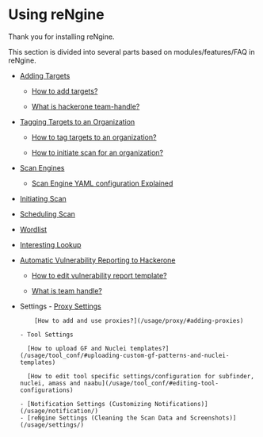 # Using reNgine

Thank you for installing reNgine.

This section is divided into several parts based on modules/features/FAQ in reNgine.

- [Adding Targets](/usage/targets)

    - [How to add targets?](/usage/targets/#adding-individual-targets)

    - [What is hackerone team-handle?](/usage/targets/#what-is-team-handle)

- [Tagging Targets to an Organization](/usage/organization)

    - [How to tag targets to an organization?](/usage/organization/#adding-organization)

    - [How to initiate scan for an organization?](/usage/organization/#initiating-scan-on-organization)

- [Scan Engines](/usage/scan_engine)

    - [Scan Engine YAML configuration Explained](/usage/scan_engine/#detailed-guide-on-configuring-scan-engines)

- [Initiating Scan](/usage/scan_target/#quick-scan)

- [Scheduling Scan](/usage/scan_target/#schedule-scan)

- [Wordlist](/usage/wordlist/#adding-new-wordlist)

- [Interesting Lookup](/usage/interesting/)

- [Automatic Vulnerability Reporting to Hackerone](/usage/hackerone/)

    - [How to edit vulnerability report template?](/usage/hackerone/#vulnerability-report-template)

    - [What is team handle?](/usage/hackerone/#what-is-team_handle)

- Settings
      - [Proxy Settings](/usage/proxy/)

          [How to add and use proxies?](/usage/proxy/#adding-proxies)

      - Tool Settings

        [How to upload GF and Nuclei templates?](/usage/tool_conf/#uploading-custom-gf-patterns-and-nuclei-templates)

        [How to edit tool specific settings/configuration for subfinder, nuclei, amass and naabu](/usage/tool_conf/#editing-tool-configurations)

      - [Notification Settings (Customizing Notifications)](/usage/notification/)
      - [reNgine Settings (Cleaning the Scan Data and Screenshots)](/usage/settings/)
